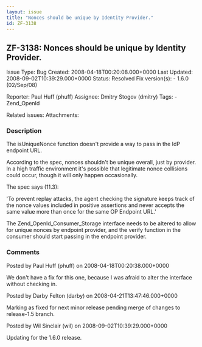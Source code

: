 ```yaml
---
layout: issue
title: "Nonces should be unique by Identity Provider."
id: ZF-3138
---
```


ZF-3138: Nonces should be unique by Identity Provider.
------------------------------------------------------

 Issue Type: Bug Created: 2008-04-18T00:20:08.000+0000 Last Updated: 2008-09-02T10:39:29.000+0000 Status: Resolved Fix version(s): - 1.6.0 (02/Sep/08)
 
 Reporter:  Paul Huff (phuff)  Assignee:  Dmitry Stogov (dmitry)  Tags: - Zend\_OpenId
 
 Related issues: 
 Attachments: 
### Description

The isUniqueNonce function doesn't provide a way to pass in the IdP endpoint URL.

According to the spec, nonces shouldn't be unique overall, just by provider. In a high traffic environment it's possible that legitimate nonce collisions could occur, though it will only happen occasionally.

The spec says (11.3):

'To prevent replay attacks, the agent checking the signature keeps track of the nonce values included in positive assertions and never accepts the same value more than once for the same OP Endpoint URL.'

The Zend\_OpenId\_Consumer\_Storage interface needs to be altered to allow for unique nonces by endpoint provider, and the verify function in the consumer should start passing in the endpoint provider.

 

 

### Comments

Posted by Paul Huff (phuff) on 2008-04-18T00:20:38.000+0000

We don't have a fix for this one, because I was afraid to alter the interface without checking in.

 

 

Posted by Darby Felton (darby) on 2008-04-21T13:47:46.000+0000

Marking as fixed for next minor release pending merge of changes to release-1.5 branch.

 

 

Posted by Wil Sinclair (wil) on 2008-09-02T10:39:29.000+0000

Updating for the 1.6.0 release.

 

 